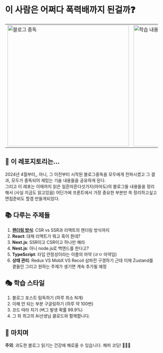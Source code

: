 # 이 사람은 어쩌다 폭력배까지 된걸까❓

<table>
  <tr>
    <td><img src="https://github.com/user-attachments/assets/b79278b5-d47b-4f30-b52d-19982c65353a" alt="블로그 중독" width="400"></td>
    <td><img src="https://github.com/user-attachments/assets/d902c6db-8b27-4125-9771-e232592d85b1" alt="학습 내용" width="400"></td>
  </tr>
</table>

## 🎢 이 레포지토리는...

2024년 4월부터,, 아니, 그 이전부터 시작된 블로그중독을 모두에게 전파시켰고 그 결과, 모두가 중독되어 재밌는 기술 내용들을 공유하게 된다. <br/>
그리고 이 레포는 이때까지 읽은 일흔마흔다섯가지(아마도)의 블로그들 내용들을 정리해서 (사실 지금도 읽고있음) 어딘가에 프론트에서 가장 중요한 부분만 쏙 정리하고싶고 면접준비도 할겸 만들게되었다.

## 📚 다루는 주제들

1. **[렌더링 방식](com/SevenPrincesses/1bfish106/렌더링방식.md)**: CSR vs SSR과 리액트의 렌더링 방식까지
2. **React**: 대체 리액트가 뭐고 훅이 뭔데?
3. **Next.js**: SSR이고 CSR이고 하나만 해라
4. **Nest.js**: 아니 node.js로 백엔드를 한다고?
5. **TypeScript**: 타입 안정성이라는 이름의 마약 (ㄹㅇ 마약임)
6. **상태 관리**: Redux VS MobX VS Recoil 삼파전 구경하기 근데 이제 Zustand를 곁들인
그리고 원하는 주제가 생기면 계속 추가될 예정

## 🎭 학습 스타일

1. 블로그 포스트 탐독하기 (하루 최소 N개)
2. 이해 안 되는 부분 구글링하기 (하루 약 100번)
3. 코드 따라 치기 (버그 발생 확률 99.9%)
4. 그 외 최고의 AI선생님 클로드와 함께합니다.

## 🎉 마치며

**주의**: 과도한 블로그 읽기는 건강에 해로울 수 있습니다.
해피 코딩! 🎈🎊🎉
